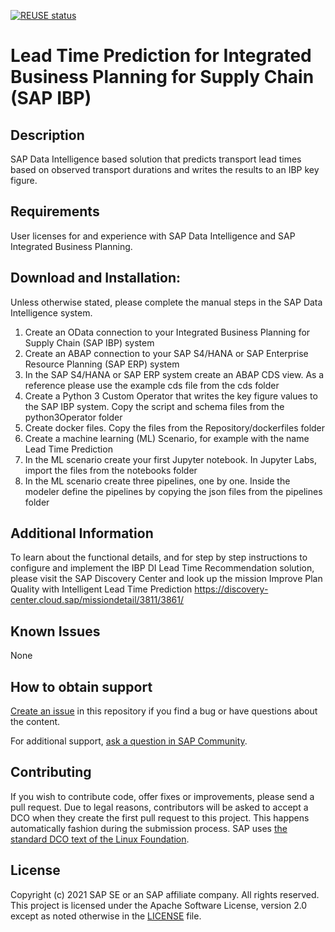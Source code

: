 [![REUSE status](https://api.reuse.software/badge/github.com/SAP-samples/ibp-di-lead-time-recommendation)](https://api.reuse.software/info/github.com/SAP-samples/ibp-di-lead-time-recommendation)

# Lead Time Prediction for Integrated Business Planning for Supply Chain (SAP IBP)

## Description
SAP Data Intelligence based solution that predicts transport lead times based on observed transport durations and writes the results to an IBP key figure.

## Requirements
User licenses for and experience with SAP Data Intelligence and SAP Integrated Business Planning.

## Download and Installation: 
Unless otherwise stated, please complete the manual steps in the SAP Data Intelligence system.
1. Create an OData connection to your Integrated Business Planning for Supply Chain (SAP IBP) system
2. Create an ABAP connection to your SAP S4/HANA or SAP Enterprise Resource Planning (SAP ERP) system
3. In the SAP S4/HANA or SAP ERP system create an ABAP CDS view. As a reference please use the example cds file from the cds folder
4. Create a Python 3 Custom Operator that writes the key figure values to the SAP IBP system. Copy the script and schema files from the python3Operator folder
5. Create docker files. Copy the files from the Repository/dockerfiles folder
6. Create a machine learning (ML) Scenario, for example with the name Lead Time Prediction
7. In the ML scenario create your first Jupyter notebook. In Jupyter Labs, import the files from the notebooks folder
8. In the ML scenario create three pipelines, one by one. Inside the modeler define the pipelines by copying the json files from the pipelines folder

## Additional Information
To learn about the functional details, and for step by step instructions to configure and implement the IBP DI Lead Time Recommendation solution, please visit the SAP Discovery Center and look up the mission Improve Plan Quality with Intelligent Lead Time Prediction 
https://discovery-center.cloud.sap/missiondetail/3811/3861/

## Known Issues
None

## How to obtain support
[Create an issue](https://github.com/SAP-samples/<repository-name>/issues) in this repository if you find a bug or have questions about the content.
 
For additional support, [ask a question in SAP Community](https://answers.sap.com/questions/ask.html).

## Contributing
If you wish to contribute code, offer fixes or improvements, please send a pull request. Due to legal reasons, contributors will be asked to accept a DCO when they create the first pull request to this project. This happens automatically fashion during the submission process. SAP uses [the standard DCO text of the Linux Foundation](https://developercertificate.org/).

## License
Copyright (c) 2021 SAP SE or an SAP affiliate company. All rights reserved. This project is licensed under the Apache Software License, version 2.0 except as noted otherwise in the [LICENSE](LICENSES/Apache-2.0.txt) file.
